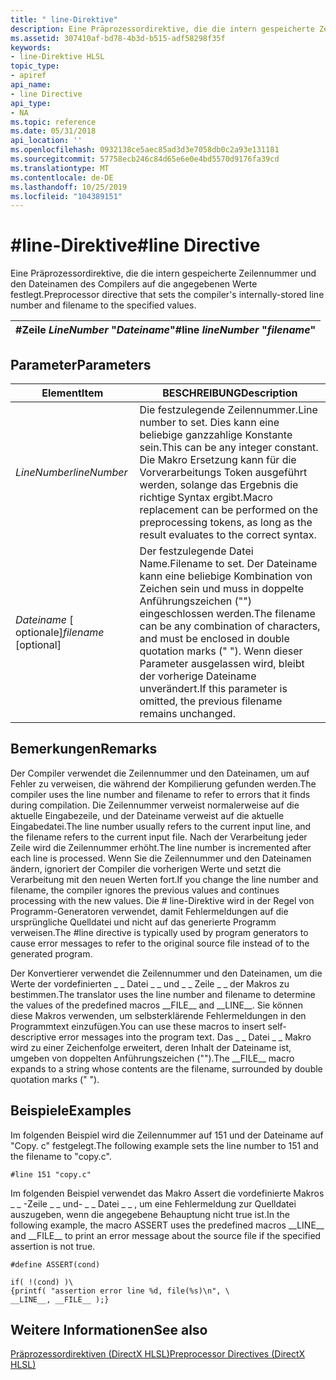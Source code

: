 ```yaml
---
title: " line-Direktive"
description: Eine Präprozessordirektive, die die intern gespeicherte Zeilennummer und den Dateinamen des Compilers auf die angegebenen Werte festlegt.
ms.assetid: 307410af-bd78-4b3d-b515-adf58298f35f
keywords:
- line-Direktive HLSL
topic_type:
- apiref
api_name:
- line Directive
api_type:
- NA
ms.topic: reference
ms.date: 05/31/2018
api_location: ''
ms.openlocfilehash: 0932138ce5aec85ad3d3e7058db0c2a93e131181
ms.sourcegitcommit: 57758ecb246c84d65e6e0e4bd5570d9176fa39cd
ms.translationtype: MT
ms.contentlocale: de-DE
ms.lasthandoff: 10/25/2019
ms.locfileid: "104389151"
---
```

# <a name="line-directive"></a><span data-ttu-id="8a333-104">\#line-Direktive</span><span class="sxs-lookup"><span data-stu-id="8a333-104">\#line Directive</span></span>

<span data-ttu-id="8a333-105">Eine Präprozessordirektive, die die intern gespeicherte Zeilennummer und den Dateinamen des Compilers auf die angegebenen Werte festlegt.</span><span class="sxs-lookup"><span data-stu-id="8a333-105">Preprocessor directive that sets the compiler's internally-stored line number and filename to the specified values.</span></span>



| <span data-ttu-id="8a333-106">\#Zeile *LineNumber* "*Dateiname*"</span><span class="sxs-lookup"><span data-stu-id="8a333-106">\#line *lineNumber* "*filename*"</span></span> |
|----------------------------------|



 

## <a name="parameters"></a><span data-ttu-id="8a333-107">Parameter</span><span class="sxs-lookup"><span data-stu-id="8a333-107">Parameters</span></span>



| <span data-ttu-id="8a333-108">Element</span><span class="sxs-lookup"><span data-stu-id="8a333-108">Item</span></span>                                                                                                                              | <span data-ttu-id="8a333-109">BESCHREIBUNG</span><span class="sxs-lookup"><span data-stu-id="8a333-109">Description</span></span>                                                                                                                                                                                                  |
|-----------------------------------------------------------------------------------------------------------------------------------|--------------------------------------------------------------------------------------------------------------------------------------------------------------------------------------------------------------|
| <span data-ttu-id="8a333-110"><span id="lineNumber"></span><span id="linenumber"></span><span id="LINENUMBER"></span>*LineNumber*</span><span class="sxs-lookup"><span data-stu-id="8a333-110"><span id="lineNumber"></span><span id="linenumber"></span><span id="LINENUMBER"></span>*lineNumber*</span></span><br/>                    | <span data-ttu-id="8a333-111">Die festzulegende Zeilennummer.</span><span class="sxs-lookup"><span data-stu-id="8a333-111">Line number to set.</span></span> <span data-ttu-id="8a333-112">Dies kann eine beliebige ganzzahlige Konstante sein.</span><span class="sxs-lookup"><span data-stu-id="8a333-112">This can be any integer constant.</span></span> <span data-ttu-id="8a333-113">Die Makro Ersetzung kann für die Vorverarbeitungs Token ausgeführt werden, solange das Ergebnis die richtige Syntax ergibt.</span><span class="sxs-lookup"><span data-stu-id="8a333-113">Macro replacement can be performed on the preprocessing tokens, as long as the result evaluates to the correct syntax.</span></span> <br/>                     |
| <span data-ttu-id="8a333-114"><span id="filename__optional__________"></span><span id="FILENAME__OPTIONAL__________"></span>*Dateiname* \[ optionale\]</span><span class="sxs-lookup"><span data-stu-id="8a333-114"><span id="filename__optional__________"></span><span id="FILENAME__OPTIONAL__________"></span>*filename* \[optional\]</span></span> <br/> | <span data-ttu-id="8a333-115">Der festzulegende Datei Name.</span><span class="sxs-lookup"><span data-stu-id="8a333-115">Filename to set.</span></span> <span data-ttu-id="8a333-116">Der Dateiname kann eine beliebige Kombination von Zeichen sein und muss in doppelte Anführungszeichen ("") eingeschlossen werden.</span><span class="sxs-lookup"><span data-stu-id="8a333-116">The filename can be any combination of characters, and must be enclosed in double quotation marks (" ").</span></span> <span data-ttu-id="8a333-117">Wenn dieser Parameter ausgelassen wird, bleibt der vorherige Dateiname unverändert.</span><span class="sxs-lookup"><span data-stu-id="8a333-117">If this parameter is omitted, the previous filename remains unchanged.</span></span> <br/> |



 

## <a name="remarks"></a><span data-ttu-id="8a333-118">Bemerkungen</span><span class="sxs-lookup"><span data-stu-id="8a333-118">Remarks</span></span>

<span data-ttu-id="8a333-119">Der Compiler verwendet die Zeilennummer und den Dateinamen, um auf Fehler zu verweisen, die während der Kompilierung gefunden werden.</span><span class="sxs-lookup"><span data-stu-id="8a333-119">The compiler uses the line number and filename to refer to errors that it finds during compilation.</span></span> <span data-ttu-id="8a333-120">Die Zeilennummer verweist normalerweise auf die aktuelle Eingabezeile, und der Dateiname verweist auf die aktuelle Eingabedatei.</span><span class="sxs-lookup"><span data-stu-id="8a333-120">The line number usually refers to the current input line, and the filename refers to the current input file.</span></span> <span data-ttu-id="8a333-121">Nach der Verarbeitung jeder Zeile wird die Zeilennummer erhöht.</span><span class="sxs-lookup"><span data-stu-id="8a333-121">The line number is incremented after each line is processed.</span></span> <span data-ttu-id="8a333-122">Wenn Sie die Zeilennummer und den Dateinamen ändern, ignoriert der Compiler die vorherigen Werte und setzt die Verarbeitung mit den neuen Werten fort.</span><span class="sxs-lookup"><span data-stu-id="8a333-122">If you change the line number and filename, the compiler ignores the previous values and continues processing with the new values.</span></span> <span data-ttu-id="8a333-123">Die \# line-Direktive wird in der Regel von Programm-Generatoren verwendet, damit Fehlermeldungen auf die ursprüngliche Quelldatei und nicht auf das generierte Programm verweisen.</span><span class="sxs-lookup"><span data-stu-id="8a333-123">The \#line directive is typically used by program generators to cause error messages to refer to the original source file instead of to the generated program.</span></span>

<span data-ttu-id="8a333-124">Der Konvertierer verwendet die Zeilennummer und den Dateinamen, um die Werte der vordefinierten \_ \_ Datei \_ \_ und \_ \_ Zeile \_ \_ der Makros zu bestimmen.</span><span class="sxs-lookup"><span data-stu-id="8a333-124">The translator uses the line number and filename to determine the values of the predefined macros \_\_FILE\_\_ and \_\_LINE\_\_.</span></span> <span data-ttu-id="8a333-125">Sie können diese Makros verwenden, um selbsterklärende Fehlermeldungen in den Programmtext einzufügen.</span><span class="sxs-lookup"><span data-stu-id="8a333-125">You can use these macros to insert self-descriptive error messages into the program text.</span></span> <span data-ttu-id="8a333-126">Das \_ \_ Datei \_ \_ Makro wird zu einer Zeichenfolge erweitert, deren Inhalt der Dateiname ist, umgeben von doppelten Anführungszeichen ("").</span><span class="sxs-lookup"><span data-stu-id="8a333-126">The \_\_FILE\_\_ macro expands to a string whose contents are the filename, surrounded by double quotation marks (" ").</span></span>

## <a name="examples"></a><span data-ttu-id="8a333-127">Beispiele</span><span class="sxs-lookup"><span data-stu-id="8a333-127">Examples</span></span>

<span data-ttu-id="8a333-128">Im folgenden Beispiel wird die Zeilennummer auf 151 und der Dateiname auf "Copy. c" festgelegt.</span><span class="sxs-lookup"><span data-stu-id="8a333-128">The following example sets the line number to 151 and the filename to "copy.c".</span></span>


```
#line 151 "copy.c"
```



<span data-ttu-id="8a333-129">Im folgenden Beispiel verwendet das Makro Assert die vordefinierte Makros \_ \_ -Zeile \_ \_ und- \_ \_ Datei \_ \_ , um eine Fehlermeldung zur Quelldatei auszugeben, wenn die angegebene Behauptung nicht true ist.</span><span class="sxs-lookup"><span data-stu-id="8a333-129">In the following example, the macro ASSERT uses the predefined macros \_\_LINE\_\_ and \_\_FILE\_\_ to print an error message about the source file if the specified assertion is not true.</span></span>


```
#define ASSERT(cond)

if( !(cond) )\
{printf( "assertion error line %d, file(%s)\n", \
__LINE__, __FILE__ );}
```



## <a name="see-also"></a><span data-ttu-id="8a333-130">Weitere Informationen</span><span class="sxs-lookup"><span data-stu-id="8a333-130">See also</span></span>

<dl> <dt>

[<span data-ttu-id="8a333-131">Präprozessordirektiven (DirectX HLSL)</span><span class="sxs-lookup"><span data-stu-id="8a333-131">Preprocessor Directives (DirectX HLSL)</span></span>](dx-graphics-hlsl-appendix-preprocessor.md)
</dt> </dl>

 

 





